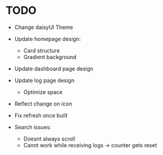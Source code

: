 # TODO

- Change daisyUI Theme
- Update homepage design:
  - Card structure
  - Gradient background
- Update dashboard page design
- Update log page design
  - Optimize space
- Reflect change on icon

- Fix refresh once built

- Search issues:
  - Doesnt always scroll
  - Cannt work while receiving logs -> counter gets reset
